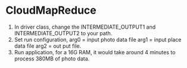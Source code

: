 # CloudMapReduce
1. In driver class, change the INTERMEDIATE_OUTPUT1 and INTERMEDIATE_OUTPUT2 to your path.
2. Set run configuration, arg0 = input photo data file   arg1 = input place data file  arg2 = out put file.
3. Run application, for a 16G RAM, it would take around 4 minutes to process 380MB of photo data.  
